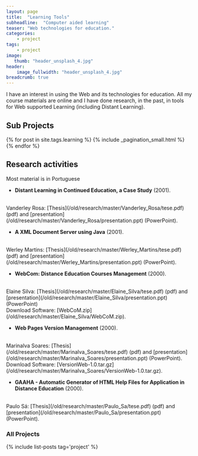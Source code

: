```yaml
---
layout: page
title:  "Learning Tools"
subheadline:  "Computer aided learning"
teaser: "Web technologies for education."
categories:
    - project
tags:
    - project
image:
   thumb: "header_unsplash_4.jpg"
header:
    image_fullwidth: "header_unsplash_4.jpg"
breadcrumb: true
---
```


I have an interest in using the Web and its technologies for education. All my course materials are online and I have done research, in the past, in tools for Web supported Learning (including Distant Learning).

## Sub Projects

{% for post in site.tags.learning %}
  {% include _pagination_small.html %}
{% endfor %}

## Research activities
Most material is in Portuguese

* __Distant Learning in Continued Education, a Case Study__ (2001).
<br/>
Vanderley Rosa: [Thesis](/old/research/master/Vanderley_Rosa/tese.pdf) (pdf) and [presentation](/old/research/master/Vanderley_Rosa/presentation.ppt) (PowerPoint).

* __A XML Document Server using Java__ (2001).
<br/>
Werley Martins: [Thesis](/old/research/master/Werley_Martins/tese.pdf) (pdf) and [presentation](/old/research/master/Werley_Martins/presentation.ppt) (PowerPoint).

* __WebCom: Distance Education Courses Management__ (2000).
<br/>
Elaine Silva: [Thesis](/old/research/master/Elaine_Silva/tese.pdf) (pdf) and [presentation](/old/research/master/Elaine_Silva/presentation.ppt) (PowerPoint)
<br/>
Download Software: [WebCoM.zip](/old/research/master/Elaine_Silva/WebCoM.zip).

* __Web Pages Version Management__ (2000).
<br/>
Marinalva Soares: [Thesis](/old/research/master/Marinalva_Soares/tese.pdf) (pdf) and [presentation](/old/research/master/Marinalva_Soares/presentation.ppt) (PowerPoint).
<br/>
Download Software: [VersionWeb-1.0.tar.gz](/old/research/master/Marinalva_Soares/VersionWeb-1.0.tar.gz).

* __GAAHA - Automatic Generator of HTML Help Files for Application in Distance Education__ (2000).
<br/>
Paulo Sá: [Thesis](/old/research/master/Paulo_Sa/tese.pdf) (pdf) and [presentation](/old/research/master/Paulo_Sa/presentation.ppt) (PowerPoint).

### All Projects

{% include list-posts tag='project' %}
